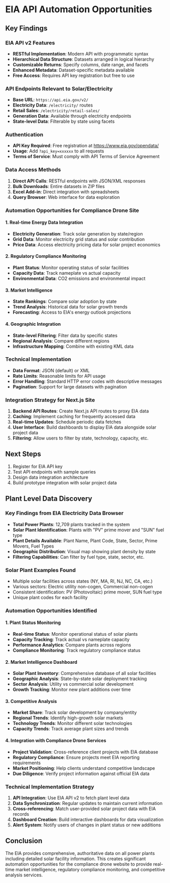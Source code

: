 # EIA API Automation Opportunities

## Key Findings

### EIA API v2 Features
- **RESTful Implementation**: Modern API with programmatic syntax
- **Hierarchical Data Structure**: Datasets arranged in logical hierarchy
- **Customizable Returns**: Specify columns, date range, and facets
- **Enhanced Metadata**: Dataset-specific metadata available
- **Free Access**: Requires API key registration but free to use

### API Endpoints Relevant to Solar/Electricity
- **Base URL**: `https://api.eia.gov/v2/`
- **Electricity Data**: `/electricity/` routes
- **Retail Sales**: `/electricity/retail-sales/`
- **Generation Data**: Available through electricity endpoints
- **State-level Data**: Filterable by state using facets

### Authentication
- **API Key Required**: Free registration at https://www.eia.gov/opendata/
- **Usage**: Add `?api_key=xxxxxx` to all requests
- **Terms of Service**: Must comply with API Terms of Service Agreement

### Data Access Methods
1. **Direct API Calls**: RESTful endpoints with JSON/XML responses
2. **Bulk Downloads**: Entire datasets in ZIP files
3. **Excel Add-in**: Direct integration with spreadsheets
4. **Query Browser**: Web interface for data exploration

### Automation Opportunities for Compliance Drone Site

#### 1. Real-time Energy Data Integration
- **Electricity Generation**: Track solar generation by state/region
- **Grid Data**: Monitor electricity grid status and solar contribution
- **Price Data**: Access electricity pricing data for solar project economics

#### 2. Regulatory Compliance Monitoring
- **Plant Status**: Monitor operating status of solar facilities
- **Capacity Data**: Track nameplate vs actual capacity
- **Environmental Data**: CO2 emissions and environmental impact

#### 3. Market Intelligence
- **State Rankings**: Compare solar adoption by state
- **Trend Analysis**: Historical data for solar growth trends
- **Forecasting**: Access to EIA's energy outlook projections

#### 4. Geographic Integration
- **State-level Filtering**: Filter data by specific states
- **Regional Analysis**: Compare different regions
- **Infrastructure Mapping**: Combine with existing KML data

### Technical Implementation
- **Data Format**: JSON (default) or XML
- **Rate Limits**: Reasonable limits for API usage
- **Error Handling**: Standard HTTP error codes with descriptive messages
- **Pagination**: Support for large datasets with pagination

### Integration Strategy for Next.js Site
1. **Backend API Routes**: Create Next.js API routes to proxy EIA data
2. **Caching**: Implement caching for frequently accessed data
3. **Real-time Updates**: Schedule periodic data fetches
4. **User Interface**: Build dashboards to display EIA data alongside solar project data
5. **Filtering**: Allow users to filter by state, technology, capacity, etc.

## Next Steps
1. Register for EIA API key
2. Test API endpoints with sample queries
3. Design data integration architecture
4. Build prototype integration with solar project data



## Plant Level Data Discovery

### Key Findings from EIA Electricity Data Browser
- **Total Power Plants**: 12,709 plants tracked in the system
- **Solar Plant Identification**: Plants with "PV" prime mover and "SUN" fuel type
- **Plant Details Available**: Plant Name, Plant Code, State, Sector, Prime Movers, Fuel Types
- **Geographic Distribution**: Visual map showing plant density by state
- **Filtering Capabilities**: Can filter by fuel type, state, sector, etc.

### Solar Plant Examples Found
- Multiple solar facilities across states (NY, MA, RI, NJ, NC, CA, etc.)
- Various sectors: Electric utility non-cogen, Commercial non-cogen
- Consistent identification: PV (Photovoltaic) prime mover, SUN fuel type
- Unique plant codes for each facility

### Automation Opportunities Identified

#### 1. Plant Status Monitoring
- **Real-time Status**: Monitor operational status of solar plants
- **Capacity Tracking**: Track actual vs nameplate capacity
- **Performance Analytics**: Compare plants across regions
- **Compliance Monitoring**: Track regulatory compliance status

#### 2. Market Intelligence Dashboard
- **Solar Plant Inventory**: Comprehensive database of all solar facilities
- **Geographic Analysis**: State-by-state solar deployment tracking
- **Sector Analysis**: Utility vs commercial solar development
- **Growth Tracking**: Monitor new plant additions over time

#### 3. Competitive Analysis
- **Market Share**: Track solar development by company/entity
- **Regional Trends**: Identify high-growth solar markets
- **Technology Trends**: Monitor different solar technologies
- **Capacity Trends**: Track average plant sizes and trends

#### 4. Integration with Compliance Drone Services
- **Project Validation**: Cross-reference client projects with EIA database
- **Regulatory Compliance**: Ensure projects meet EIA reporting requirements
- **Market Positioning**: Help clients understand competitive landscape
- **Due Diligence**: Verify project information against official EIA data

### Technical Implementation Strategy
1. **API Integration**: Use EIA API v2 to fetch plant level data
2. **Data Synchronization**: Regular updates to maintain current information
3. **Cross-referencing**: Match user-provided solar project data with EIA records
4. **Dashboard Creation**: Build interactive dashboards for data visualization
5. **Alert System**: Notify users of changes in plant status or new additions

## Conclusion
The EIA provides comprehensive, authoritative data on all power plants including detailed solar facility information. This creates significant automation opportunities for the compliance drone website to provide real-time market intelligence, regulatory compliance monitoring, and competitive analysis services.

